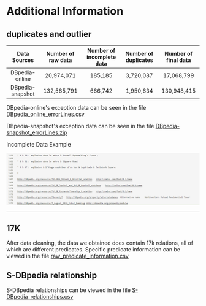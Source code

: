 # Additional Information

## duplicates and outlier 

|   Data Sources   | Number of raw data | Number of incomplete data | Number of duplicates | Number of final data |
| :--------------: | :----------------: | :-----------------------: | :------------------: | :------------------: |
|  DBpedia-online  |     20,974,071     |          185,185          |      3,720,087       |      17,068,799      |
| DBpedia-snapshot |    132,565,791     |          666,742          |      1,950,634       |     130,948,415      |

DBpedia-online's exception data can be seen in the file [DBpedia_online_errorLines.csv](./DBpedia_online_errorLines.csv)

DBpedia-snapshot's exception data can be seen in the file [DBpedia-snapshot_errorLines.zip](./DBpedia-snapshot_errorLines.zip)

Incomplete Data Example

![](./错误数据示例.png)

---

## 17K

After data cleaning, the data we obtained does contain 17k relations, all of which are different predicates. Specific predicate information can be viewed in the file  [raw_predicate_information.csv](./raw_predicate_information.csv)



## S-DBpedia relationship

S-DBpedia relationships can be viewed in the file  [S-DBpedia_relationships.csv](./S-DBpedia_relationships.csv)

